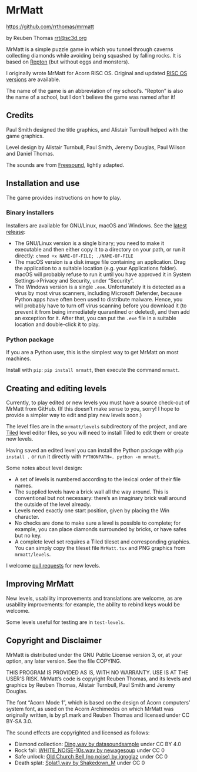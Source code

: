 # MrMatt

https://github.com/rrthomas/mrmatt  

by Reuben Thomas <rrt@sc3d.org>  

MrMatt is a simple puzzle game in which you tunnel through caverns
collecting diamonds while avoiding being squashed by falling rocks. It is
based on [Repton](https://en.wikipedia.org/wiki/Repton_(video_game)) (but
without eggs and monsters).

I originally wrote MrMatt for Acorn RISC OS. Original and updated [RISC OS
versions](<https://github.com/rrthomas/mrmatt/RISC OS.md>) are available.

The name of the game is an abbreviation of my school’s. “Repton” is also the
name of a school, but I don’t believe the game was named after it!


## Credits

Paul Smith designed the title graphics, and Alistair Turnbull helped with
the game graphics.

Level design by Alistair Turnbull, Paul Smith, Jeremy Douglas, Paul Wilson
and Daniel Thomas.

The sounds are from [Freesound](https://freesound.org), lightly adapted.


## Installation and use
 
The game provides instructions on how to play.

### Binary installers

Installers are available for GNU/Linux, macOS and Windows. See the
[latest release](https://github.com/mrmatt/releases):

* The GNU/Linux version is a single binary; you need to make it executable
  and then either copy it to a directory on your path, or run it directly:
  `chmod +x NAME-OF-FILE; ./NAME-OF-FILE`
* The macOS version is a disk image file containing an application. Drag the
  application to a suitable location (e.g. your Applications folder). macOS
  will probably refuse to run it until you have approved it in System
  Settings→Privacy and Security, under “Security”.
* The Windows version is a single `.exe`. Unfortunately it is detected as a
  virus by most virus scanners, including Microsoft Defender, because Python
  apps have often been used to distribute malware. Hence, you will probably
  have to turn off virus scanning before you download it (to prevent it from
  being immediately quarantined or deleted), and then add an exception for
  it. After that, you can put the `.exe` file in a suitable location and
  double-click it to play.

### Python package

If you are a Python user, this is the simplest way to get MrMatt on most
machines.

Install with `pip`: `pip install mrmatt`, then execute the command
`mrmatt`.


## Creating and editing levels

Currently, to play edited or new levels you must have a source check-out of
MrMatt from GitHub. (If this doesn’t make sense to you, sorry! I hope to
provide a simpler way to edit and play new levels soon.)

The level files are in the `mrmatt/levels` subdirectory of the project, and
are [Tiled](https://www.mapeditor.org/) level editor files, so you will need
to install Tiled to edit them or create new levels.

Having saved an edited level you can install the Python package with
`pip install .` or run it directly with `PYTHONPATH=. python -m mrmatt`.

Some notes about level design:

+ A set of levels is numbered according to the lexical order of their file
  names.
+ The supplied levels have a brick wall all the way around. This is
  conventional but not necessary: there’s an imaginary brick wall around the
  outside of the level already.
+ Levels need exactly one start position, given by placing the Win
  character.
+ No checks are done to make sure a level is possible to complete; for
  example, you can place diamonds surrounded by bricks, or have safes but no
  key.
+ A complete level set requires a Tiled tileset and corresponding graphics.
  You can simply copy the tileset file `MrMatt.tsx` and PNG graphics from
  `mrmatt/levels`.

I welcome [pull requests](https://github.com/rrthomas/mrmatt/pulls) for new
levels.


## Improving MrMatt

New levels, usability improvements and translations are welcome, as are
usability improvements: for example, the ability to rebind keys would be
welcome.

Some levels useful for testing are in `test-levels`.


## Copyright and Disclaimer

MrMatt is distributed under the GNU Public License version 3, or, at your
option, any later version. See the file COPYING.

THIS PROGRAM IS PROVIDED AS IS, WITH NO WARRANTY. USE IS AT THE USER'S RISK.
MrMatt’s code is copyright Reuben Thomas, and its levels and graphics by
Reuben Thomas, Alistair Turnbull, Paul Smith and Jeremy Douglas.

The font “Acorn Mode 1”, which is based on the design of Acorn computers’
system font, as used on the Acorn Archimedes on which MrMatt was originally
written, is by p1.mark and Reuben Thomas and licensed under CC BY-SA 3.0.

The sound effects are copyrighted and licensed as follows:

+ Diamond collection:
  [Ding.wav by datasoundsample](https://freesound.org/s/638638/) under CC
  BY 4.0
+ Rock fall:
  [WHITE_NOISE-10s.wav by newagesoup](https://freesound.org/s/349315/)
  under CC 0
+ Safe unlock:
  [Old Church Bell (no noise) by igroglaz](https://freesound.org/s/633208/)
  under CC 0
+ Death splat:
  [Splat1.wav by Shakedown_M](https://freesound.org/s/685205/) under CC 0
